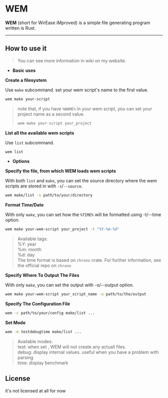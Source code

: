 # WEM
**WEM** (short for WirEase iMproved) is a simple file generating program written is Rust.

-----------
## How to use it
> You can see more information in wiki on my website.

- **Basic uses**

**Create a filesystem**

Use `make` subcommand. set your wem script's name to the first value.
```sh
wem make your-script
```

> note that, if you have `%NAME%` in your wem script,
> you can set your project name as a second value.
> ```sh
> wem make your-script your_project
> ```

**List all the available wem scripts**

Use `list` subcommand.

```sh
wem list
```

- **Options** 


**Specify the file, from which WEM loads wem scripts**

With both `list` and `make`, you can set the source directory where the wem scripts are stored in with `-s`/`--source`.
```sh
wem make/list -s path/to/your/directory
```


**Format Time/Date**

With only `make`, you can set how the `%TIME%` will be formatted using -t/--time option.
```sh
wem make your-wem-script your_project -t "%Y-%m-%d"
```

> Available tags:<br />
>   %Y: year <br />
>   %m: month <br />
>   %d: day <br />
> The time format is based on `chrono` crate.
> For further information, see the official repo on `chrono`


**Specify Where To Output The Files**

With only `make`, you can set the output with -o/--output option.
```sh
wem make your-wem-script your_script_name -o path/to/the/output
```


**Specify The Configuration File**

```sh
wem -c path/to/your/config make/list ...
```


**Set Mode**

```sh
wem -m testdebugtime make/list ...
```

> Available modes:<br />
>   test:  when set , WEM will not create any actuall files.<br />
>   debug: display internal values. useful when you have a problem with parsing<br />
>   time:  display benchmark<br />


## License
it's not licensed at all for now
